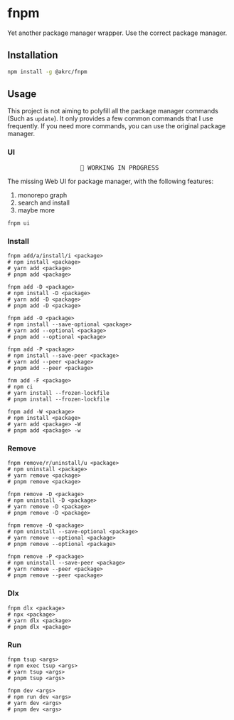 # fnpm

Yet another package manager wrapper. Use the correct package manager.

## Installation

```bash
npm install -g @akrc/fnpm
```

## Usage

This project is not aiming to polyfill all the package manager commands (Such as `update`). It only provides a few common commands that I use frequently. If you need more commands, you can use the original package manager.

### UI

<pre align="center">
🧪 WORKING IN PROGRESS
</pre>

The missing Web UI for package manager, with the following features:

1. monorepo graph
2. search and install
3. maybe more

```
fnpm ui
```

### Install

```
fnpm add/a/install/i <package>
# npm install <package>
# yarn add <package>
# pnpm add <package>

fnpm add -D <package>
# npm install -D <package>
# yarn add -D <package>
# pnpm add -D <package>

fnpm add -O <package>
# npm install --save-optional <package>
# yarn add --optional <package>
# pnpm add --optional <package>

fnpm add -P <package>
# npm install --save-peer <package>
# yarn add --peer <package>
# pnpm add --peer <package>

fnm add -F <package>
# npm ci
# yarn install --frozen-lockfile
# pnpm install --frozen-lockfile

fnpm add -W <package>
# npm install <package>
# yarn add <package> -W
# pnpm add <package> -w
```

### Remove

```
fnpm remove/r/uninstall/u <package>
# npm uninstall <package>
# yarn remove <package>
# pnpm remove <package>

fnpm remove -D <package>
# npm uninstall -D <package>
# yarn remove -D <package>
# pnpm remove -D <package>

fnpm remove -O <package>
# npm uninstall --save-optional <package>
# yarn remove --optional <package>
# pnpm remove --optional <package>

fnpm remove -P <package>
# npm uninstall --save-peer <package>
# yarn remove --peer <package>
# pnpm remove --peer <package>
```

### Dlx

```
fnpm dlx <package>
# npx <package>
# yarn dlx <package>
# pnpm dlx <package>
```

### Run

```
fnpm tsup <args>
# npm exec tsup <args>
# yarn tsup <args>
# pnpm tsup <args>
```

```
fnpm dev <args>
# npm run dev <args>
# yarn dev <args>
# pnpm dev <args>
```
